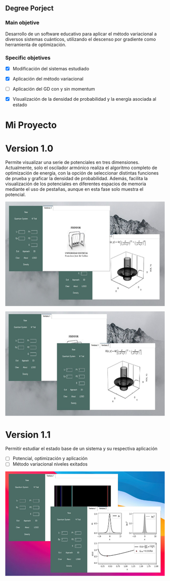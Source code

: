 ## Degree Porject 

### Main objetive

Desarrollo de un software educativo para aplicar el método variacional a diversos sistemas cuánticos, utilizando el descenso por gradiente como herramienta de optimización.

### Specific objetives 

- [x] Modificación del sistemas estudiado
- [x] Aplicación del método variacional
- [ ] Aplicación del GD con y sin momentum
- [x] Visualización de la densidad de probabilidad y la energía asociada al estado


# Mi Proyecto

<!-- COMENTARIO -->
<!-- https://github.com/user-attachments/assets/e1a03be2-2c94-4a56-a956-8eea33ea16c5-->


# Version 1.0

Permite visualizar una serie de potenciales en tres dimensiones. Actualmente, solo el oscilador armónico realiza el algoritmo completo de optimización de energía, con la opción de seleccionar distintas funciones de prueba y graficar la densidad de probabilidad. Además, facilita la visualización de los potenciales en diferentes espacios de memoria mediante el uso de pestañas, aunque en esta fase solo muestra el potencial.


<p align="center">
  <img width="700" height="330" src="/Images/window.jpg">
</p>

<p align="center">
  <img width="700" height="330" src="/Images/window2.jpg">
</p>

# Version 1.1

Permitir estudiar el estado base de un sistema y su respectiva aplicación 

- [ ] Potencial, optimización y aplicación
- [ ] Método variacional niveles exitados 

<p align="center">
  <img width="700" height="330" src="/version1.1/version1.1.jpg">
</p>

